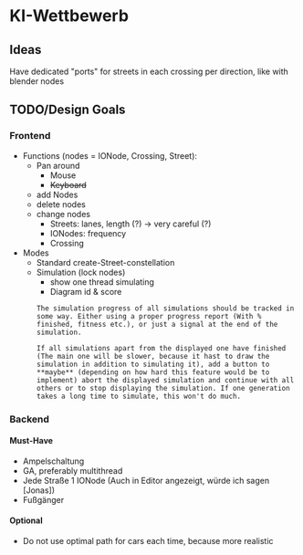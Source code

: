 # KI-Wettbewerb

## Ideas
Have dedicated "ports" for streets in each crossing per direction, like with blender nodes

## TODO/Design Goals

### Frontend
* Functions (nodes = IONode, Crossing, Street):
    * Pan around
        * Mouse
        * ~~Keyboard~~
    * add Nodes
    * delete nodes
    * change nodes
        * Streets: lanes, length (?) -> very careful (?)
        * IONodes: frequency
        * Crossing
* Modes
    * Standard create-Street-constellation
    * Simulation (lock nodes)
        * show one thread simulating
        * Diagram id & score
        ```
        The simulation progress of all simulations should be tracked in some way. Either using a proper progress report (With % finished, fitness etc.), or just a signal at the end of the simulation.
        
        If all simulations apart from the displayed one have finished (The main one will be slower, because it hast to draw the simulation in addition to simulating it), add a button to **maybe** (depending on how hard this feature would be to implement) abort the displayed simulation and continue with all others or to stop displaying the simulation. If one generation takes a long time to simulate, this won't do much.
        ```

### Backend
#### Must-Have
* Ampelschaltung
* GA, preferably multithread
* Jede Straße 1 IONode (Auch in Editor angezeigt, würde ich sagen [Jonas])
* Fußgänger

#### Optional
* Do not use optimal path for cars each time, because more realistic 
